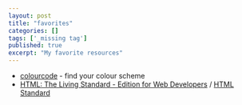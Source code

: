 ```yaml
---
layout: post
title: "favorites"
categories: []
tags: ['_missing tag']
published: true
excerpt: "My favorite resources"
---
```


- [colourcode](http://colourco.de/) - find your colour scheme
- [HTML: The Living Standard - Edition for Web Developers](https://developers.whatwg.org/) / [HTML Standard](https://html.spec.whatwg.org/multipage/)
